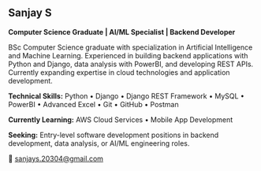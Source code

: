 ## Sanjay S

**Computer Science Graduate | AI/ML Specialist | Backend Developer**

BSc Computer Science graduate with specialization in Artificial Intelligence and Machine Learning. Experienced in building backend applications with Python and Django, data analysis with PowerBI, and developing REST APIs. Currently expanding expertise in cloud technologies and application development.

**Technical Skills:** Python • Django • Django REST Framework • MySQL • PowerBI • Advanced Excel • Git • GitHub • Postman 

**Currently Learning:** AWS Cloud Services • Mobile App Development

**Seeking:** Entry-level software development positions in backend development, data analysis, or AI/ML engineering roles.

📧 sanjays.20304@gmail.com
